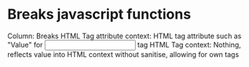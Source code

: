# Breaks javascript functions

Column: Breaks
HTML Tag attribute context: HTML tag attribute such as "Value" for <input> tag
HTML Tag context: Nothing, reflects value into HTML context without sanitise, allowing for own tags